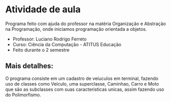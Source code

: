 # Atividade de aula
Programa feito com ajuda do professor na matéria Organização e Abstração na Programação, onde iniciamos programação orientada a objetos.
- Professor: Luciano Rodrigo Ferreto
- Curso: Ciência da Computação - ATITUS Educação
- Feito durante o 2 semestre

## Mais detalhes:
O programa consiste em um cadastro de veíuculos em terminal, fazendo uso de classes como Veículo, uma superclasse, Caminhao, Carro e Moto que são as subclasses com suas 
caracteristicas unicas, assim fazendo uso do Polimorfismo.
